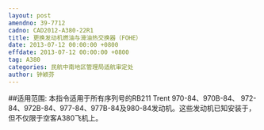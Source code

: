 ```yaml
---
layout: post
amendno: 39-7712
cadno: CAD2012-A380-22R1
title: 更换发动机燃油与滑油热交换器（FOHE）
date: 2013-07-12 00:00:00 +0800
effdate: 2013-07-12 00:00:00 +0800
tag: A380
categories: 民航中南地区管理局适航审定处
author: 钟颖芬
---
```


##适用范围:
本指令适用于所有序列号的RB211 Trent 970-84、970B-84、 972-84、972B-84、977-84、977B-84及980-84发动机。这些发动机已知安装于，但不仅限于空客A380飞机上。

